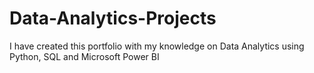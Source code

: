 # Data-Analytics-Projects
I have created this portfolio with my knowledge on Data Analytics using Python, SQL and Microsoft Power BI
